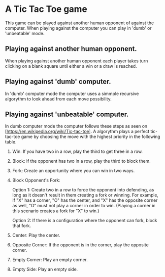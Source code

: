 # A Tic Tac Toe game

This game can be played against another human opponent of against the computer. When playing against the computer you can play in 'dumb' or 'unbeatable' mode.

## Playing against another human opponent.
When playing against another human opponent each player takes turn clicking on a blank square until either a win or a draw is reached.

## Playing against 'dumb' computer.
In 'dumb' computer mode the computer uses a simmple recursive algorythm to look ahead from each move possibility. 

## Playing against 'unbeatable' computer.
In dumb computer mode the computer follows these steps as seen on [https://en.wikipedia.org/wiki/Tic-tac-toe]. 
A algorythm plays a perfect tic-tac-toe game by choosing the move with the highest priority in the following table.

1) Win: If you have two in a row, play the third to get three in a row.

2) Block: If the opponent has two in a row, play the third to block them.

3) Fork: Create an opportunity where you can win in two ways.

4) Block Opponent's Fork:

    Option 1: Create two in a row to force the opponent into defending, as long as it doesn't result in them creating a fork or winning. For example, if "X" has a corner, "O" has the center, and "X" has the opposite corner as well, "O" must not play a corner in order to win. (Playing a corner in this scenario creates a fork for "X" to win.)

    Option 2: If there is a configuration where the opponent can fork, block that fork.

5) Center: Play the center.

6) Opposite Corner: If the opponent is in the corner, play the opposite corner.

7) Empty Corner: Play an empty corner.

8) Empty Side: Play an empty side.